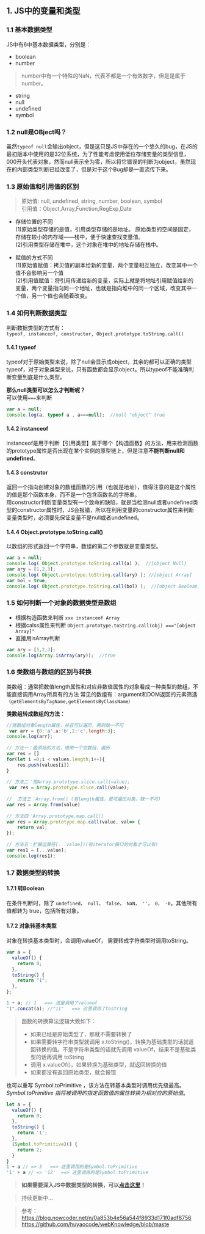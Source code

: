 ## 1. JS中的变量和类型
### 1.1 基本数据类型

JS中有6中基本数据类型，分别是：
- boolean
- number
> number中有一个特殊的NaN，代表不都是一个有效数字，但是是属于number。
- string
- null
- undefined
- symbol

### 1.2 null是OBject吗？
虽然`typeof null`会输出object，但是这只是JS中存在的一个悠久的bug，在JS的最初版本中使用的是32位系统，为了性能考虑使用低位存储变量的类型信息，000开头代表对象，然而null表示全为零，所以将它错误的判断为object，虽然现在的内部类型判断已经改变了，但是对于这个Bug却是一直流传下来。

### 1.3 原始值和引用值的区别
> 原始值: null, undefined, string, number, boolean, symbol   
引用值：Object,Array,Function,RegExp,Date

- 存储位置的不同    
(1)原始类型存储的是值，引用类型存储的是地址。
原始类型的空间是固定，存储在较小的内存域——栈中，便于快速查找变量值。   
(2)引用类型存储在堆中，这个对象在堆中的地址存储在栈中。

- 赋值的方式不同    
(1)原始值赋值：拷贝值的副本给新的变量，两个变量相互独立，改变其中一个值不会影响另一个值   
(2)引用值赋值：将引用传递给新的变量，实际上就是将地址引用赋值给新的变量，两个变量指向同一个地址，也就是指向堆中的同一个区域，改变其中一个值，另一个值也会随着改变。

### 1.4 如何判断数据类型
判断数据类型的方式有：  
`typeof, instanceof, constructor, Object.prototype.toString.call()`    
#### 1.4.1 typeof
typeof对于原始类型来说，除了null会显示成object，其余的都可以正确的类型typeof，对于对象类型来说，只有函数都会显示object。所以typeof不能准确判断变量到底是什么类型。  

**那么null类型可以怎么才判断呢？**  
可以使用`===`来判断 
```js
var a = null;
console.log(a, typeof a , a===null);  //null "object" true
```
#### 1.4.2 instanceof
instanceof是用于判断【引用类型】属于哪个【构造函数】的方法，用来检测函数的prototype属性是否出现在某个实例的原型链上，但是注意**不能判断null和undefined**。

#### 1.4.3 construtor
返回一个指向创建对象的数组函数的引用（也就是地址），值得注意的是这个属性的值是那个函数本身，而不是一个包含函数名的字符串。  
用constructor判断变量类型有一个致命的缺陷，就是当检测null或者undefined类型的constructor属性时，JS会报错，所以在利用变量的constructor属性来判断变量类型时，必须要先保证变量不是null或者undefined。

#### 1.4.4 Object.prototype.toString.call()
以数组的形式返回一个字符串，数组的第二个参数就是变量类型。
```js
var a = null;
console.log( Object.prototype.toString.call(a) );  //[object Null]
var ary = [1,2,3];
console.log( Object.prototype.toString.call(ary) ); //[object Array]
var bol = true;
console.log( Object.prototype.toString.call(bol) );  //[object Boolean]
```

### 1.5 如何判断一个对象的数据类型是数组
- 根据构造函数来判断 `xxx instanceof Array`
- 根据calss属性来判断 `Object.prototype.toString.call(obj) ==="[object Array]"` 
- 直接用isArray判断 
```js
var ary = [1,2,3];
console.log(Array.isArray(ary));  //true
```

### 1.6 类数组与数组的区别与转换
类数组：通常把数值length属性和对应非数值属性的对象看成一种类型的数组，不能直接调用Array所具有的方法
常见的数组有：argument和DOM返回的元素筛选`（getElementsByTagName,getElementsByClassName）`  

**类数组转成数组的方法：**
```js
//类数组对象length属性，并且可以遍历，两则缺一不可
 var arr = {0:'a',a:'b',2:'c',length:3};
console.log(arr);
 
// 方法一：最原始的方法，借用一个空数组，遍历
var res = []
for(let i =0;i < values.length;i++){
    res.push(values[i])
}
 
// 方法二：用Array.prototype.slice.call(value);
 var res = Array.prototype.slice.call(value);
 
//  方法三：Array.from() (有length属性，是可遍历对象，缺一不可)
var res = Array.from(value)
 
// 方法四：Array.prototype.map.call()
var res = Array.prototype.map.call(value, val=> {
    return val;
});
 
// 方法五：扩展运算符[...value])(有iterator接口的对象才可以有)
var res1 = [...value];
console.log(res1);
```

### 1.7 数据类型的转换

#### 1.7.1 转Boolean
在条件判断时，除了 `undefined， null， false， NaN， ''， 0， -0`，其他所有值都转为 true，包括所有对象。

#### 1.7.2 对象转基本类型
对象在转换基本类型时，会调用valueOf， 需要转成字符类型时调用toString。  
```js
var a = {
  valueOf() {
    return 0;
  },
  toString() {
    return "1";
  },
};

1 + a; // 1   ==> 这里调用了valueof
"1".concat(a); //"11"   ==> 这里调用了tostring
```
> 函数的转换算法逻辑大致如下：  
> *  如果已经是原始类型了，那就不需要转换了
> * 如果需要转字符串类型就调用 x.toString()，转换为基础类型的话就返回转换的值。不是字符串类型的话就先调用 valueOf，结果不是基础类型的话再调用 toString
> * 调用 x.valueOf()，如果转换为基础类型，就返回转换的值
> * 如果都没有返回原始类型，就会报错


也可以重写 Symbol.toPrimitive ，该方法在转基本类型时调用优先级最高。 *Symbol.toPrimitive 指将被调用的指定函数值的属性转换为相对应的原始值*。
```js
let a = {
  valueOf() {
    return 0;
  },
  toString() {
    return '1';
  },
  [Symbol.toPrimitive]() {
    return 2;
  }
}
1 + a // => 3   ==> 这里调用的是Symbol.toPrimitive
'1' + a // => '12'  ==> 这里调用的是Symbol.toPrimitive
```
> **如果需要深入JS中数据类型的转换，可以[点击这里]()！**



> 持续更新中...







> 参考：https://blog.nowcoder.net/n/0a853b4e56a544f8933d171f0adf8756    
>https://github.com/huyaocode/webKnowledge/blob/maste

